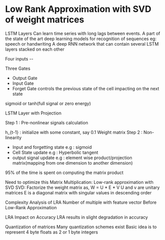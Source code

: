 Low Rank Approximation with SVD of weight matrices
==================================================


LSTM Layers
Can learn time series with long lags between events.
A part of the state of the art deep learning models for recognition of sequences eg: speech or handwriting
A deep RNN network that can contain several LSTM layers stacked on each other

Four inputs -- 

Three Gates 
 - Output Gate
 - Input Gate
 - Forget Gate controls the previous state of the cell impacting on the next state

sigmoid or tanh(full signal or zero energy)

LSTM Layer with Projection

Step 1 : Pre-nonlinear signals calculation

h_{t-1} : initialize with some constant, say 0.1
Weight matrix 
Step 2 : Non-linearity
 - Input and forgetting state e.g : sigmoid
 - Cell State update e.g :  Hyperbolic tangent
 - output signal update e.g : element wise product/projection matrix(mapping from one dimension to another dimension) 
    
    
  

95% of the time is spent on computing the matrix product

Need to optimize this Matrix Multiplication:
Low-rank approximation with SVD
SVD: Factorize the weight matrix as,
    W = U * E * V
    U and v are unitary matrices
    E is a diagonal matrix with singular values in descending order
   
Complexity Analysis of LRA
  Number of multiple with feature vector
  Before Low-Rank Approximation
  
LRA Impact on Accuracy
  LRA results in slight degradation in accuracy
  
Quantization of matrices
  Many quantization schemes exist
  Basic idea is to represent 4 byte floats as 2 or 1 byte integers
  



